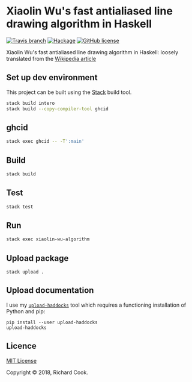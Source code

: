 # Xiaolin Wu's fast antialiased line drawing algorithm in Haskell

[![Travis branch](https://img.shields.io/travis/rcook/xiaolin-wu-algorithm/master.svg)](https://travis-ci.org/rcook/xiaolin-wu-algorithm)
[![Hackage](https://img.shields.io/hackage/v/xiaolin-wu-algorithm.svg)](http://hackage.haskell.org/package/xiaolin-wu-algorithm)
[![GitHub license](https://img.shields.io/badge/license-MIT-blue.svg)](https://raw.githubusercontent.com/rcook/xiaolin-wu-algorithm/master/LICENSE)

Xiaolin Wu's fast antialiased line drawing algorithm in Haskell: loosely translated from the [Wikipedia article][wikipedia]

## Set up dev environment

This project can be built using the [Stack][stack] build tool.

```bash
stack build intero
stack build --copy-compiler-tool ghcid
```

## ghcid

```bash
stack exec ghcid -- -T':main'
```

## Build

```bash
stack build
```

## Test

```bash
stack test
```

## Run

```bash
stack exec xiaolin-wu-algorithm
```

## Upload package

```
stack upload .
```

## Upload documentation

I use my [`upload-haddocks`][upload-haddocks] tool which requires a functioning installation of Python and pip:

```
pip install --user upload-haddocks
upload-haddocks
```

## Licence

[MIT License][licence]

Copyright &copy; 2018, Richard Cook.

[licence]: LICENSE
[stack]: http://haskellstack.org/
[upload-haddocks]: https://github.com/rcook/upload-haddocks
[wikipedia]: https://en.wikipedia.org/wiki/Xiaolin_Wu%27s_line_algorithm
